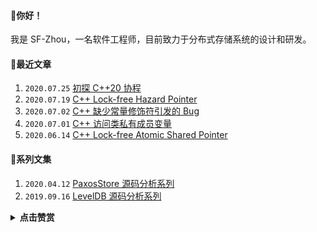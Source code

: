 #### 👋你好！
我是 SF-Zhou，一名软件工程师，目前致力于分布式存储系统的设计和研发。

#### 📝最近文章
1. `2020.07.25` [初探 C++20 协程](https://sf-zhou.github.io/coroutine/cpp_20_coroutines.html)
1. `2020.07.19` [C++ Lock-free Hazard Pointer](https://sf-zhou.github.io/programming/hazard_pointer.html)
1. `2020.07.02` [C++ 缺少常量修饰符引发的 Bug](https://sf-zhou.github.io/programming/cpp_string_copy_on_write.html)
1. `2020.07.01` [C++ 访问类私有成员变量](https://sf-zhou.github.io/programming/cpp_access_private_member.html)
1. `2020.06.14` [C++ Lock-free Atomic Shared Pointer](https://sf-zhou.github.io/programming/atomic_shared_ptr.html)

#### 📘系列文集
1. `2020.04.12` [PaxosStore 源码分析系列](https://sf-zhou.github.io/#/Paxos)
2. `2019.09.16` [LevelDB 源码分析系列](https://sf-zhou.github.io/#/LevelDB)

<details><summary><b>点击赞赏</b></summary>
<img src="https://sf-zhou.github.io/images/7a47ef557efa4f3cf3068a6c758c7d4c.jpg" alt="微信赞赏" width="384">
<p>微信订阅号，更新稳定版博文，欢迎关注</p>
<img src="https://sf-zhou.github.io/images/d66596a298c4ed501a1807ac39f10dc5.jpg" alt="微信订阅号" width="384">
</details>
